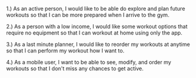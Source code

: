 1.) As an active person, I would like to be able do explore and plan future workouts so that I can be more prepared when I arrive to the gym.

2.) As a person with a low income, I would like some workout options that require no equipment so that I can workout at home using only the app.

3.) As a last minute planner, I would like to reorder my workouts at anytime so that I can perform my workout how I want to.

4.) As a mobile user, I want to be able to see, modify, and order my workouts so that I don't miss any chances to get active.
